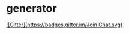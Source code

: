 # generator
[![Gitter](https://badges.gitter.im/Join Chat.svg)](https://gitter.im/gefud/generator?utm_source=badge&utm_medium=badge&utm_campaign=pr-badge&utm_content=badge)